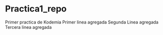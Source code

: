 # Practica1_repo
Primer practica de Kodemia
  Primer linea agregada
Segunda Linea agregada
Tercera linea agregada
